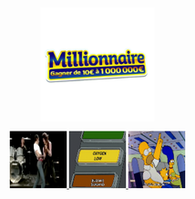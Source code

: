 <p align="center">  <a href="https://ikramagic.github.io/Loto_JavaScript/">
<img src="millionnaire_100.png" alt="Millionnaire 100" width="200" height="200"></p>


<p align="center">
  <a href="https://www.youtube.com/watch?v=9TjmHMWmAHM">
    <img src="guitar_rage.gif" alt="Button 1" width="100" height="100">
  </a>
  <a href="https://www.youtube.com/watch?v=KXjTbWdm73U">
    <img src="oxygen_lower_simpson.gif" alt="Button 2" width="100" height="100">
  </a>
  <a href="https://www.youtube.com/watch?v=v79jjYUGIdo">
    <img src="simpson_homer_press_button.gif" alt="Button 3" width="100" height="100">
  </a>
</p>
